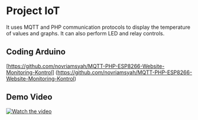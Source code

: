 # Project IoT 
It uses MQTT and PHP communication protocols to display the temperature of values and graphs. It can also perform LED and relay controls.

## Coding Arduino
[https://github.com/novriamsyah/MQTT-PHP-ESP8266-Website-Monitoring-Kontrol] (https://github.com/novriamsyah/MQTT-PHP-ESP8266-Website-Monitoring-Kontrol)

## Demo Video
[![Watch the video](https://img.youtube.com/vi/Cf85roH0IX8/hqdefault.jpg)](https://youtu.be/Cf85roH0IX8)
